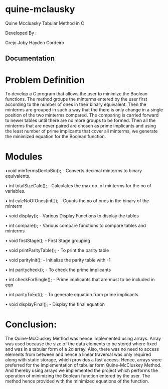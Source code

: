 # quine-mclausky

Quine Mccluasky Tabular Method in C

Developed By :

Grejo Joby
Hayden Cordeiro

## Documentation

# Problem Definition

To develop a C program that allows the user to minimize the Boolean functions. The method groups the minterms entered by the user first according to the number of ones in their binary equivalent. Then the minterms are grouped in such a way that the there is only change in a single position of the two minterms compared. The comparing is carried forward to newer tables until there are no more groups to be formed. Then all the minterms that are never paired are chosen as prime implicants and using the least number of prime implicants that cover all minterms, we generate the minimized equation for the Boolean function.

# Modules

•void minTermsDectoBin();  - Converts decimal minterms to binary equivalents. 

•	int totalSizeCalc();	-	Calculates the max no. of minterms for the no of variables.

•	int calcNoOfOnes(int[]); -	Counts the no of ones in the binary of the minterm

•	void display();		-	Various Display Functions to display the tables

•	int compare();		-	Various compare functions to compare tables and minterms

•	void firstStage();	-	First Stage grouping 

•	void printParityTable(); -	To print the parity table

•	void parityInit();	-	Initialize the parity table with -1

•	int paritycheck();	-	To check the prime implicants

•	int checkForSingle();	-	Prime implicants that are must to be included in eqn

•	int parityToEqt();	-	To generate equation from prime implicants

•	void displayFinal();	-	Display the final equation

# Conclusion:
The Quine-McCluskey Method was hence implemented using arrays. Array was used because the size of the data elements to be stored where fixed and was in a tabular form of a 2d array. Also, there was no need to access elements from between and hence a linear traversal was only required along with static storage, which provides a fast access. Hence, arrays were preferred for the implementation of tabular form Quine-McCluskey Method. And thereby using arrays we implemented the project which performs the operation of minimizing the Boolean function entered by the user. The method hence provided with the minimized equations of the function.
